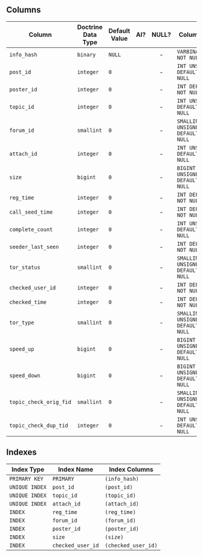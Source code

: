 ## Columns

| Column | Doctrine Data Type | Default Value | AI? | NULL? | Column DDL |
| ------ | ------------------ | ------------- | :-: | :---: | ---------- |
| `info_hash` | `binary` | `NULL` |  | - | `VARBINARY(20) NOT NULL` |
| `post_id` | `integer` | `0` |  | - | `INT UNSIGNED DEFAULT 0 NOT NULL` |
| `poster_id` | `integer` | `0` |  | - | `INT DEFAULT 0 NOT NULL` |
| `topic_id` | `integer` | `0` |  | - | `INT UNSIGNED DEFAULT 0 NOT NULL` |
| `forum_id` | `smallint` | `0` |  | - | `SMALLINT UNSIGNED DEFAULT 0 NOT NULL` |
| `attach_id` | `integer` | `0` |  | - | `INT UNSIGNED DEFAULT 0 NOT NULL` |
| `size` | `bigint` | `0` |  | - | `BIGINT UNSIGNED DEFAULT 0 NOT NULL` |
| `reg_time` | `integer` | `0` |  | - | `INT DEFAULT 0 NOT NULL` |
| `call_seed_time` | `integer` | `0` |  | - | `INT DEFAULT 0 NOT NULL` |
| `complete_count` | `integer` | `0` |  | - | `INT UNSIGNED DEFAULT 0 NOT NULL` |
| `seeder_last_seen` | `integer` | `0` |  | - | `INT DEFAULT 0 NOT NULL` |
| `tor_status` | `smallint` | `0` |  | - | `SMALLINT UNSIGNED DEFAULT 0 NOT NULL` |
| `checked_user_id` | `integer` | `0` |  | - | `INT DEFAULT 0 NOT NULL` |
| `checked_time` | `integer` | `0` |  | - | `INT DEFAULT 0 NOT NULL` |
| `tor_type` | `smallint` | `0` |  | - | `SMALLINT UNSIGNED DEFAULT 0 NOT NULL` |
| `speed_up` | `bigint` | `0` |  | - | `BIGINT UNSIGNED DEFAULT 0 NOT NULL` |
| `speed_down` | `bigint` | `0` |  | - | `BIGINT UNSIGNED DEFAULT 0 NOT NULL` |
| `topic_check_orig_fid` | `smallint` | `0` |  | - | `SMALLINT UNSIGNED DEFAULT 0 NOT NULL` |
| `topic_check_dup_tid` | `integer` | `0` |  | - | `INT UNSIGNED DEFAULT 0 NOT NULL` |

## Indexes

| Index Type | Index Name | Index Columns |
| ---------- | ---------- | ------------- |
| `PRIMARY KEY` | `PRIMARY` | `(info_hash)` |
| `UNIQUE INDEX` | `post_id` | `(post_id)` |
| `UNIQUE INDEX` | `topic_id` | `(topic_id)` |
| `UNIQUE INDEX` | `attach_id` | `(attach_id)` |
| `INDEX` | `reg_time` | `(reg_time)` |
| `INDEX` | `forum_id` | `(forum_id)` |
| `INDEX` | `poster_id` | `(poster_id)` |
| `INDEX` | `size` | `(size)` |
| `INDEX` | `checked_user_id` | `(checked_user_id)` |
